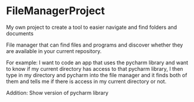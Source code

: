 # FileManagerProject
My own project to create a tool to easier navigate and find folders and documents


File manager that can find files and programs and discover whether they are available in your current repository. 

For example:
I want to code an app that uses the pycharm library and want to know if my current directory has access to that pycharm library, I then type in my directory and pycharm into the file manager and it finds both of them and tells me if there is access in my current directory or not.

Addition:
Show version of pycharm library
